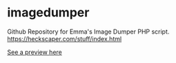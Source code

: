 # imagedumper
Github Repository for Emma's Image Dumper PHP script. https://heckscaper.com/stuff/index.html

[See a preview here](https://heckscaper.com/imagedumper/index.php)
